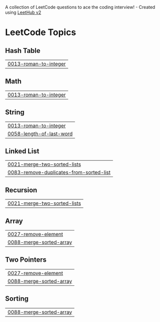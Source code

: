 A collection of LeetCode questions to ace the coding interview! - Created using [LeetHub v2](https://github.com/arunbhardwaj/LeetHub-2.0)
<!---LeetCode Topics Start-->
# LeetCode Topics
## Hash Table
|  |
| ------- |
| [0013-roman-to-integer](https://github.com/Syntax-Error26/Leet-Codes/tree/master/0013-roman-to-integer) |
## Math
|  |
| ------- |
| [0013-roman-to-integer](https://github.com/Syntax-Error26/Leet-Codes/tree/master/0013-roman-to-integer) |
## String
|  |
| ------- |
| [0013-roman-to-integer](https://github.com/Syntax-Error26/Leet-Codes/tree/master/0013-roman-to-integer) |
| [0058-length-of-last-word](https://github.com/Syntax-Error26/Leet-Codes/tree/master/0058-length-of-last-word) |
## Linked List
|  |
| ------- |
| [0021-merge-two-sorted-lists](https://github.com/Syntax-Error26/Leet-Codes/tree/master/0021-merge-two-sorted-lists) |
| [0083-remove-duplicates-from-sorted-list](https://github.com/Syntax-Error26/Leet-Codes/tree/master/0083-remove-duplicates-from-sorted-list) |
## Recursion
|  |
| ------- |
| [0021-merge-two-sorted-lists](https://github.com/Syntax-Error26/Leet-Codes/tree/master/0021-merge-two-sorted-lists) |
## Array
|  |
| ------- |
| [0027-remove-element](https://github.com/Syntax-Error26/Leet-Codes/tree/master/0027-remove-element) |
| [0088-merge-sorted-array](https://github.com/Syntax-Error26/Leet-Codes/tree/master/0088-merge-sorted-array) |
## Two Pointers
|  |
| ------- |
| [0027-remove-element](https://github.com/Syntax-Error26/Leet-Codes/tree/master/0027-remove-element) |
| [0088-merge-sorted-array](https://github.com/Syntax-Error26/Leet-Codes/tree/master/0088-merge-sorted-array) |
## Sorting
|  |
| ------- |
| [0088-merge-sorted-array](https://github.com/Syntax-Error26/Leet-Codes/tree/master/0088-merge-sorted-array) |
<!---LeetCode Topics End-->